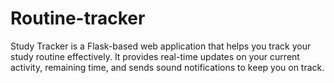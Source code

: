# Routine-tracker
Study Tracker is a Flask-based web application that helps you track your study routine effectively. It provides real-time updates on your current activity, remaining time, and sends sound notifications to keep you on track.
